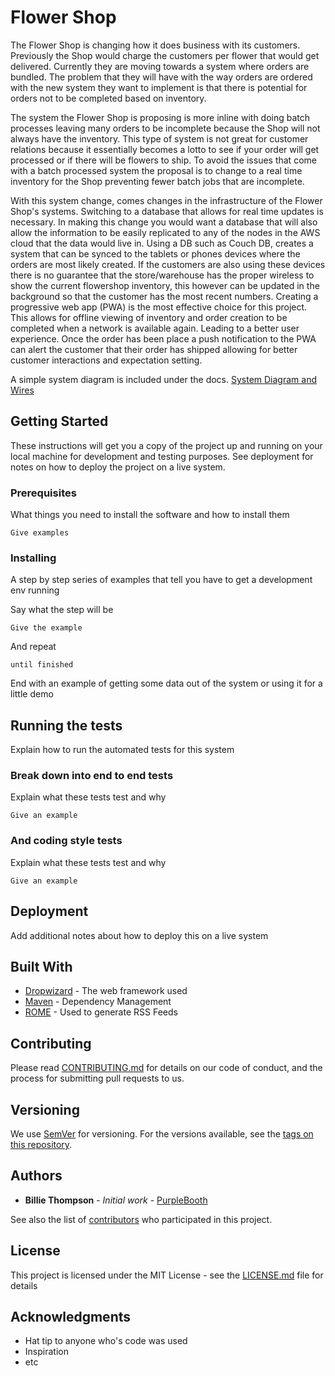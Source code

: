 # Flower Shop
 
The Flower Shop is changing how it does business with its customers. Previously the Shop would charge the customers per flower that would get delivered. Currently they are moving towards a system where orders are bundled. The problem that they will have with the way orders are ordered with the new system they want to implement is that there is potential for orders not to be completed based on inventory. 
 
The system the Flower Shop is proposing is more inline with doing batch processes leaving many orders to be incomplete because the Shop will not always have the inventory. This type of system is not great for customer relations because it essentially becomes a lotto to see if your order will get processed or if there will be flowers to ship. To avoid the issues that come with a batch processed system the proposal is to change to a real time inventory for the Shop preventing fewer batch jobs that are incomplete. 
 
With this system change, comes changes in the infrastructure of the Flower Shop's systems. Switching to a database that allows for real time updates is necessary. In making this change you would want a database that will also allow the information to be easily replicated to any of the nodes in the AWS cloud that the data would live in. Using a DB such as Couch DB, creates a system that can be synced to the tablets or phones devices where the orders are most likely created. If the customers are also using these devices there is no guarantee that the store/warehouse has the proper wireless to show the current flowershop inventory, this however can be updated in the background so that the customer has the most recent numbers. Creating a progressive web app (PWA) is the most effective choice for this project. This allows for offline viewing of inventory and order creation to be completed when a network is available again. Leading to a better user experience. Once the order has been place a push notification to the PWA can alert the customer that their order has shipped allowing for better customer interactions and expectation setting.  

A simple system diagram is included under the docs. [System Diagram and Wires](docs/system_diagram.pdf)



## Getting Started

These instructions will get you a copy of the project up and running on your local machine for development and testing purposes. See deployment for notes on how to deploy the project on a live system.

### Prerequisites

What things you need to install the software and how to install them

```
Give examples
```

### Installing

A step by step series of examples that tell you have to get a development env running

Say what the step will be

```
Give the example
```

And repeat

```
until finished
```

End with an example of getting some data out of the system or using it for a little demo

## Running the tests

Explain how to run the automated tests for this system

### Break down into end to end tests

Explain what these tests test and why

```
Give an example
```

### And coding style tests

Explain what these tests test and why

```
Give an example
```

## Deployment

Add additional notes about how to deploy this on a live system

## Built With

* [Dropwizard](http://www.dropwizard.io/1.0.2/docs/) - The web framework used
* [Maven](https://maven.apache.org/) - Dependency Management
* [ROME](https://rometools.github.io/rome/) - Used to generate RSS Feeds

## Contributing

Please read [CONTRIBUTING.md](https://gist.github.com/PurpleBooth/b24679402957c63ec426) for details on our code of conduct, and the process for submitting pull requests to us.

## Versioning

We use [SemVer](http://semver.org/) for versioning. For the versions available, see the [tags on this repository](https://github.com/your/project/tags). 

## Authors

* **Billie Thompson** - *Initial work* - [PurpleBooth](https://github.com/PurpleBooth)

See also the list of [contributors](https://github.com/your/project/contributors) who participated in this project.

## License

This project is licensed under the MIT License - see the [LICENSE.md](LICENSE.md) file for details

## Acknowledgments

* Hat tip to anyone who's code was used
* Inspiration
* etc
